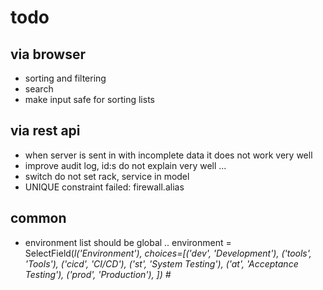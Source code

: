 # todo

## via browser
* sorting and filtering
* search
* make input safe for sorting lists

## via rest api
* when server is sent in with incomplete data it does not work very well
* improve audit log, id:s do not explain very well ...
* switch do not set rack, service in model
* UNIQUE constraint failed: firewall.alias

## common

* environment list should be global ..
environment = SelectField(_l('Environment'), choices=[('dev', 'Development'),
                                                      ('tools', 'Tools'),
                                                      ('cicd', 'CI/CD'),
                                                      ('st', 'System Testing'),
                                                      ('at', 'Acceptance Testing'),
                                                      ('prod', 'Production'),
                                                      ]) #_
